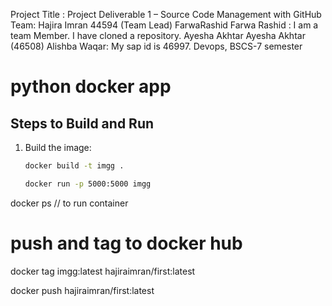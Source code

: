 Project Title : Project Deliverable 1 – Source Code Management with GitHub 
Team: Hajira Imran 44594 (Team Lead)
FarwaRashid
Farwa Rashid : I am  a team Member. I have cloned a repository.
Ayesha Akhtar
Ayesha Akhtar (46508) 
Alishba Waqar: My sap id is 46997. 
Devops, BSCS-7 semester

# python docker app

## Steps to Build and Run

1. Build the image:
   ```bash
   docker build -t imgg .

   docker run -p 5000:5000 imgg

  docker ps // to run container

# push and tag to docker hub

docker tag imgg:latest hajiraimran/first:latest

docker push hajiraimran/first:latest

